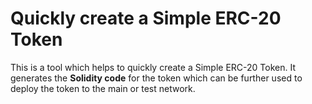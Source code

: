 # Quickly create a Simple ERC-20 Token

This is a tool which helps to quickly create a Simple ERC-20 Token. It generates the **Solidity code** for the token which can be further used to deploy the token to the main or test network.
